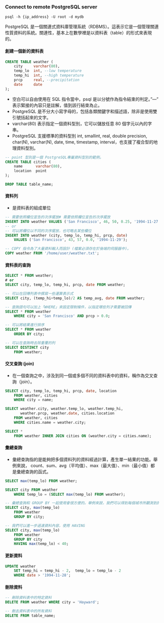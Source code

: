 
### Connect to remote PostgreSQL server
```shell
psql -h {ip_address} -U root -d mydb
```

PostgreSQL 是一個關連式資料庫管理系統（RDBMS）。這表示它是一個管理關連性質資料的系統。關連性，基本上在數學裡是以資料表（table）的形式來表現的。

#### 創建一個新的資料表
```sql
CREATE TABLE weather (
	city     varchar(80),
	temp_lo  int, --low temperature
	temp_hi  int, --high temperature
	prcp     real, --precipitation
	date     date
);
```
- 空白可以自由使用在 SQL 指令當中，psql 是以分號作為指令結束的判定。”—” 表示緊接的內容只是註解，值到該行結束為止。
- PostgreSQL 是不分大小寫字母的，包括各類關鍵字和描述語，除非是使用雙引號括起來的文字。
- varchar(80) 表示指定一個資料型別，它可以儲放任意 80 個字元以內的字串。
- PostgreSQL 支援標準的資料型別 int, smallint, real, double precision, char(N), varchar(N), date, time, timestamp, interval，也支援了複合型的地理資料型別。

```sql
-- point 型別是一個 PostgreSQL專屬資料型別的範例。
CREATE TABLE cities (
	name      varchar(80),
	location  point
);
```

```sql
DROP TABLE table_name;
```
#### 資料列
- 是資料表的組成單位
```sql
-- 需要依照欄位宣告的次序擺放# 需要依照欄位宣告的次序擺放
INSERT INTO weather VALUES ('San Francisco', 46, 50, 0.25, '1994-11-27');
-- or
-- 可以將欄位以不同的次序擺放，也可略去某些欄位
INSERT INTO weather (city, temp_lo, temp_hi, prcp, date)
	VALUES ('San Francisco', 43, 57, 0.0, '1994-11-29');
```

```sql
-- COPY 指令為了大量資料輸入而設計 (檔案必須存在於後端的伺服器中)。
COPY weather FROM '/home/user/weather.txt';
```
#### 資料表的查詢
```sql
SELECT * FROM weather;
# or
SELECT city, temp_lo, temp_hi, prcp, date FROM weather;
```

```sql
-- 可以在回傳列表中撰寫一些運算表示式
SELECT city, (temp_hi+temp_lo)/2 AS temp_avg, date FROM weather;
```

```sql
-- 查詢語句可以加上「WHERE」來設定限制條件，以指定哪些列才需要被回傳
SELECT * FROM weather
    WHERE city = 'San Francisco' AND prcp > 0.0;
```

```sql
-- 可以將結果進行排序
SELECT * FROM weather
    ORDER BY city;
```

```sql
-- 可以在查詢時去除重覆的列
SELECT DISTINCT city
    FROM weather;
```

#### 交叉查詢 (join)
- 在一個查詢之中，涉及到同一個或多個不同的資料表中的資料，稱作為交叉查詢（join）。
```sql
SELECT city, temp_lo, temp_hi, prcp, date, location
    FROM weather, cities
    WHERE city = name;
```

```sql
SELECT weather.city, weather.temp_lo, weather.temp_hi,
       weather.prcp, weather.date, cities.location
    FROM weather, cities
    WHERE cities.name = weather.city;
```

```sql
SELECT *
    FROM weather INNER JOIN cities ON (weather.city = cities.name);
```

#### 彙總查詢
- 彙總查詢指的是能夠把多個資料列的資料經過計算，產生單一結果的功能。舉例來說， count、sum、avg（平均值）、max（最大值）、min（最小值）都是彙總查詢的函式。
```sql
SELECT max(temp_lo) FROM weather;
```

```sql
SELECT city FROM weather
    WHERE temp_lo = (SELECT max(temp_lo) FROM weather);
```

```sql
-- 彙總查詢和 GROUP BY 一起使用會很方便的。舉例來說，我們可以得到每個城市所觀測到的最高氣溫
SELECT city, max(temp_lo)
    FROM weather
    GROUP BY city;
```

```sql
-- 我們可以進一步過濾資料內容，使用 HAVING
SELECT city, max(temp_lo)
    FROM weather
    GROUP BY city
    HAVING max(temp_lo) < 40;
```
#### 更新資料
```sql
UPDATE weather
    SET temp_hi = temp_hi - 2,  temp_lo = temp_lo - 2
    WHERE date > '1994-11-28';
```
#### 刪除資料
```sql
-- 刪除資料表中的特定資料
DELETE FROM weather WHERE city = 'Hayward';
```

```sql
-- 刪去資料表中的所有資料
DELETE FROM table_name;
```
